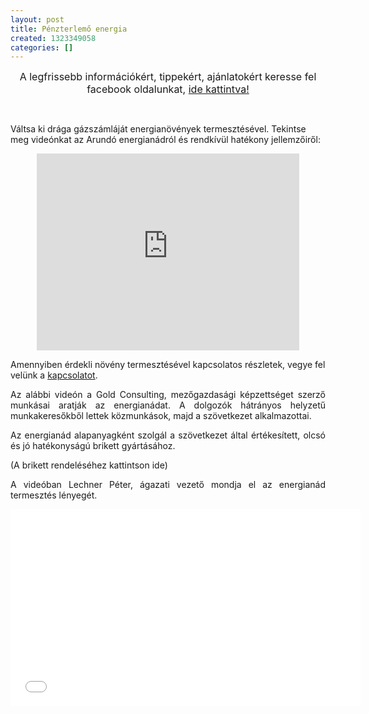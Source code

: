 ```yaml
---
layout: post
title: Pénzterlemő energia
created: 1323349058
categories: []
---
```

<p style="text-align: center;"><span style="font-size: medium;">A legfrissebb információkért, tippekért, ajánlatokért keresse fel facebook oldalunkat, <a href="https://www.facebook.com/pages/Energia365/1590655614497140?ref=bookmarks">ide kattintva!</a></span><a href="https://www.facebook.com/pages/Energia365/1590655614497140?ref=bookmarks"></a></p><p>&nbsp;</p><p>Váltsa ki drága gázszámláját energianövények termesztésével. Tekintse meg videónkat az Arundó energianádról és rendkívül hatékony jellemzőiről:</p><p><iframe style="display: block; margin-left: auto; margin-right: auto;" src="http://www.youtube.com/embed/WD8lxg2VPKc" frameborder="0" height="315" width="420"></iframe></p><p>Amennyiben érdekli növény termesztésével kapcsolatos részletek, vegye fel velünk a <a href="http://www.goldconsulting.eu/kapcsolat">kapcsolatot</a>.</p><p style="text-align: justify;">Az alábbi videón a Gold Consulting, mezőgazdasági képzettséget szerző munkásai aratják az energianádat. A dolgozók hátrányos helyzetű munkakeresőkből lettek közmunkások, majd a szövetkezet alkalmazottai.</p><p style="text-align: justify;">Az energianád alapanyagként szolgál a szövetkezet által értékesített, olcsó és jó hatékonyságú brikett gyártásához.</p><p style="text-align: justify;">(A brikett rendeléséhez kattintson ide)</p><p style="text-align: justify;">A videóban Lechner Péter, ágazati vezető mondja el az energianád termesztés lényegét.</p><p><iframe src="//www.youtube.com/embed/keyvgMiMEUU" frameborder="0" height="315" width="560"></iframe></p>
